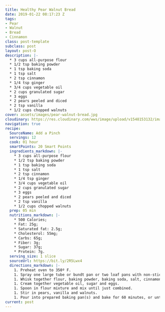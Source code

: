 ```yaml
---
title: Healthy Pear Walnut Bread
date: 2019-01-22 08:17:23 Z
tags:
- Pear
- Walnut
- Bread
- Cinnamon
class: post-template
subclass: post
layout: post-O
description: |-
  * 3 cups all-purpose flour
  * 1/2 tsp baking powder
  * 1 tsp baking soda
  * 1 tsp salt
  * 2 tsp cinnamon
  * 1/4 tsp ginger
  * 3/4 cups vegetable oil
  * 2 cups granulated sugar
  * 3 eggs
  * 2 pears peeled and diced
  * 2 tsp vanilla
  * 1/2 cups chopped walnuts
cover: assets/images/pear-walnut-bread.jpg
cloudinary: https://res.cloudinary.com/wws/image/upload/v1548153132/images/pear-walnut-bread.jpg
navigation: true
recipe:
  SourceName: Add a Pinch
  servings: 12
  cook: 01 hour
  smartPoints: 20 Smart Points
  ingredients_markdown: |-
    * 3 cups all-purpose flour
    * 1/2 tsp baking powder
    * 1 tsp baking soda
    * 1 tsp salt
    * 2 tsp cinnamon
    * 1/4 tsp ginger
    * 3/4 cups vegetable oil
    * 2 cups granulated sugar
    * 3 eggs
    * 2 pears peeled and diced
    * 2 tsp vanilla
    * 1/2 cups chopped walnuts
  prep: 05 min
  nutritions_markdown: |-
    * 500 Calories;
    * Fat: 25g;
    * Saturated fat: 2.5g;
    * Cholesterol: 55mg;
    * Carbs: 65g;
    * Fiber: 3g;
    * Sugar: 37g;
    * Protein: 7g.
  serving_size: 1 slice
  sourceUrl: https://bit.ly/2R5Lwx4
  directions_markdown: |-
    1. Preheat oven to 350º F.
    1. Spray one large tube or bundt pan or two loaf pans with non-stick baking spray. Set aside.
    1. Whisk together flour, baking powder, baking soda, salt, cinnamon and ginger together in a medium bowl. Set aside.
    1. Cream together vegetable oil, sugar and eggs.
    1. Spoon in flour mixture and mix until just combined.
    1. Stir in pears, vanilla and walnuts.
    1. Pour into prepared baking pan(s) and bake for 60 minutes, or until skewer or toothpick come out clean when inserted in the center of the bread.
current: post
---
```


